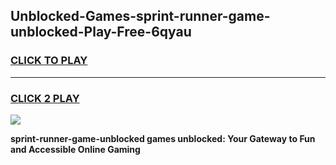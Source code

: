 
## Unblocked-Games-sprint-runner-game-unblocked-Play-Free-6qyau
<h3>
<a href="https://premium76.site?title=sprint-runner-game-unblocked&ref=18A1">CLICK TO PLAY</a></h3>
<hr>

<h3>
<a href="https://premium76.site?title=sprint-runner-game-unblocked&ref=18A1">CLICK 2 PLAY</a>
  
</h3>

<a href="https://premium76.site?title=sprint-runner-game-unblocked&ref=18A1"><img src="https://clearcache.store/games.png"></a>


**sprint-runner-game-unblocked games unblocked: Your Gateway to Fun and Accessible Online Gaming**
